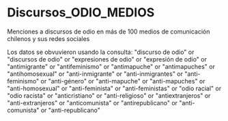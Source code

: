 # Discursos_ODIO_MEDIOS
Menciones a discursos de odio en más de 100 medios de comunicación chilenos y sus redes sociales

Los datos se obvuvieron usando la consulta: 
"discurso de odio" or "discursos de odio" or "expresiones de odio" or "expresión de odio" or "antimigrante" or "antifeminismo" or "antimapuche" or "antimapuches" or "antihomosexual" or "anti-inmigrante" or "anti-inmigrantes" or "anti-feminismo" or "anti-género" or "anti-mapuche" or "anti-mapuches" or "anti-homosexual" or "anti-feminista" or "anti-feministas" or "odio racial" or "odio racista" or "anticristiano" or "anti-religioso" or "antiextranjeros" or "anti-extranjeros" or "anticomunista" or "antirepublicano" or "anti-comunista" or "anti-republicano"

